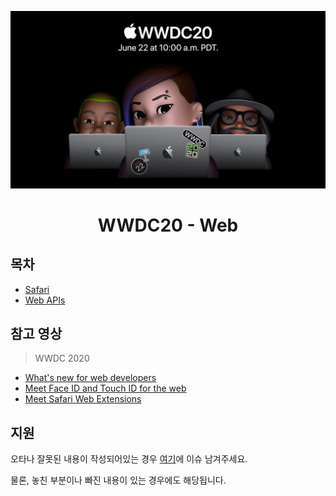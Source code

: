 <div align="center">

![wwdc2020](./images/wwdc2020.jpg)

# WWDC20 - Web

</div>

## 목차

- [Safari](./docs/safari.md)
- [Web APIs](./docs/web-api.md)

## 참고 영상

> WWDC 2020

- [What's new for web developers](https://developer.apple.com/wwdc20/10663)
- [Meet Face ID and Touch ID for the web](https://developer.apple.com/wwdc20/10670)
- [Meet Safari Web Extensions](https://developer.apple.com/wwdc20/10665)

## 지원

오타나 잘못된 내용이 작성되어있는 경우 [여기](https://github.com/leegeunhyeok/wwdc2020-webtech/issues)에 이슈 남겨주세요.

물론, 놓친 부분이나 빠진 내용이 있는 경우에도 해당됩니다.
